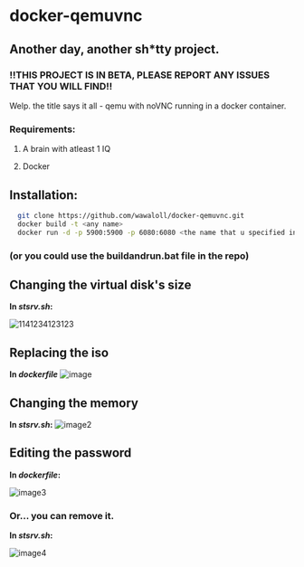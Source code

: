 


# docker-qemuvnc

## Another day, another sh*tty project.

### ‼THIS PROJECT IS IN BETA, PLEASE REPORT ANY ISSUES THAT YOU WILL FIND‼
Welp. the title says it all - qemu with noVNC running in a docker container.


### Requirements:
1. A brain with atleast 1 IQ

2. Docker

## Installation: 
```bash
  git clone https://github.com/wawaloll/docker-qemuvnc.git
  docker build -t <any name>
  docker run -d -p 5900:5900 -p 6080:6080 <the name that u specified in the first cmd>
```
### (or you could use the buildandrun.bat file in the repo)


## Changing the virtual disk's size
**In *stsrv.sh*:**

![1141234123123](https://cdn.discordapp.com/attachments/1128662430248083459/1128662668853645424/7f69fa995e0a85a6.png)

## Replacing the iso 
**In *dockerfile***
![image](https://cdn.discordapp.com/attachments/1128662430248083459/1128663543928070224/a897631c5a92c47e.png)

## Changing the memory
**In *stsrv.sh*:**
![image2](https://cdn.discordapp.com/attachments/1128662430248083459/1128664557070602310/6fd75eb3d07f2c55.png)

## Editing the password
**In *dockerfile*:**

![image3](https://cdn.discordapp.com/attachments/1128662430248083459/1128664852714487948/5291bae8a0f38151.png)

### Or... you can remove it.
**In *stsrv.sh*:**

![image4](https://cdn.discordapp.com/attachments/1128662430248083459/1128665204482388030/0f5db1b6bb1c020e.png)
